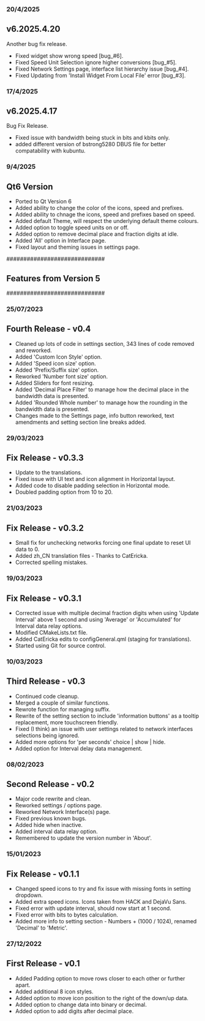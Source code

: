 ### 20/4/2025

## v6.2025.4.20

Another bug fix release.

- Fixed widget show wrong speed [bug_#6].
- Fixed Speed Unit Selection ignore higher conversions [bug_#5].
- Fixed Network Settings page, interface list hierarchy issue [bug_#4].
- Fixed Updating from 'Install Widget From Local File' error [bug_#3].

### 17/4/2025

## v6.2025.4.17

Bug Fix Release.

- Fixed issue with bandwidth being stuck in bits and kbits only.
- added different version of bstrong5280 DBUS file for better compatability with kubuntu.

### 9/4/2025

## Qt6 Version

- Ported to Qt Version 6
- Added ability to change the color of the icons, speed and prefixes.
- Added ability to chnage the icons, speed and prefixes based on speed.
- Added default Theme, will respect the underlying default theme colours.
- Added option to toggle speed units on or off.
- Added option to remove decimal place and fraction digits at idle.
- Added 'All' option in Interface page.
- Fixed layout and theming issues in settings page.

#############################

## Features from Version 5

#############################

### 25/07/2023

## Fourth Release - v0.4

- Cleaned up lots of code in settings section, 343 lines of code removed and reworked.
- Added 'Custom Icon Style' option.
- Added 'Speed icon size' option.
- Added 'Prefix/Suffix size' option.
- Reworked 'Number font size' option.
- Added Sliders for font resizing.
- Added 'Decimal Place Filter' to manage how the decimal place in the bandwidth data is presented.
- Added 'Rounded Whole number' to manage how the rounding in the bandwidth data is presented.
- Changes made to the Settings page, info button reworked, text amendments and setting section line breaks added.

### 29/03/2023

## Fix Release - v0.3.3

- Update to the translations.
- Fixed issue with UI text and icon alignment in Horizontal layout.
- Added code to disable padding selection in Horizontal mode.
- Doubled padding option from 10 to 20.

### 21/03/2023

## Fix Release - v0.3.2

- Small fix for unchecking networks forcing one final update to reset UI data to 0.
- Added zh_CN translation files - Thanks to CatEricka.
- Corrected spelling mistakes.

### 19/03/2023

## Fix Release - v0.3.1

- Corrected issue with multiple decimal fraction digits when using 'Update Interval' above 1 second and using 'Average' or 'Accumulated' for Interval data relay options.
- Modified CMakeLists.txt file.
- Added CatEricka edits to configGeneral.qml (staging for translations).
- Started using Git for source control.

### 10/03/2023

## Third Release - v0.3

- Continued code cleanup.
- Merged a couple of similar functions.
- Rewrote function for managing suffix.
- Rewrite of the setting section to include 'information buttons' as a tooltip replacement, more touchscreen friendly.
- Fixed (I think) an issue with user settings related to network interfaces selections being ignored.
- Added more options for 'per seconds' choice | show | hide.
- Added option for Interval delay data management.

### 08/02/2023

## Second Release - v0.2

- Major code rewrite and clean.
- Reworked settings / options page.
- Reworked Network Interface(s) page.
- Fixed previous known bugs.
- Added hide when inactive.
- Added interval data relay option.
- Remembered to update the version number in 'About'.

### 15/01/2023

## Fix Release - v0.1.1

- Changed speed icons to try and fix issue with missing fonts in setting dropdown.
- Added extra speed icons. Icons taken from HACK and DejaVu Sans.
- Fixed error with update interval, should now start at 1 second.
- Fixed error with bits to bytes calculation.
- Added more info to setting section - Numbers + (1000 / 1024), renamed 'Decimal' to 'Metric'.

### 27/12/2022

## First Release - v0.1

- Added Padding option to move rows closer to each other or further apart.
- Added additional 8 icon styles.
- Added option to move icon position to the right of the down/up data.
- Added option to change data into binary or decimal.
- Added option to add digits after decimal place.
